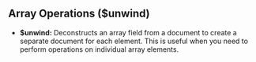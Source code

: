 ## Array Operations ($unwind)

* **$unwind:** Deconstructs an array field from a document to create a separate document for each element. This is useful when you need to perform operations on individual array elements.